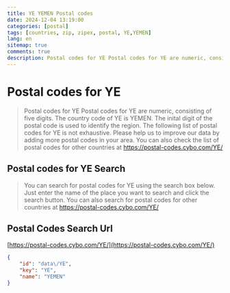 ```yaml
---
title: YE YEMEN Postal codes 
date: 2024-12-04 13:19:00
categories: [postal]
tags: [countries, zip, zipex, postal, YE,YEMEN]
lang: en
sitemap: true
comments: true
description: Postal codes for YE Postal codes for YE are numeric, consisting of five digits. The country code of YE is YEMEN. The inital digit of the postal code is used to identify the region. The following list of postal codes for YE is not exhaustive. Please help us to improve our data by adding more postal codes in your area. You can also check the list of postal codes for other countries at https://postal-codes.cybo.com/YE/
---
```


# Postal codes for YE
> Postal codes for YE Postal codes for YE are numeric, consisting of five digits. The country code of YE is YEMEN. The inital digit of the postal code is used to identify the region. The following list of postal codes for YE is not exhaustive. Please help us to improve our data by adding more postal codes in your area. You can also check the list of postal codes for other countries at https://postal-codes.cybo.com/YE/

## Postal codes for YE Search 
> You can search for postal codes for YE using the search box below. Just enter the name of the place you want to search and click the search button. You can also search for postal codes for other countries at https://postal-codes.cybo.com/YE/

## Postal Codes Search Url

[https://postal-codes.cybo.com/YE/](https://postal-codes.cybo.com/YE/)
```json
{
    "id": "data\/YE",
    "key": "YE",
    "name": "YEMEN"
}
```
